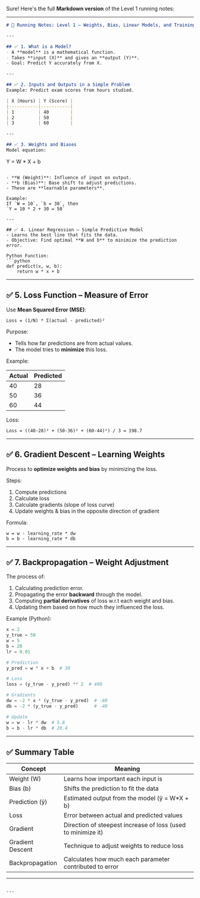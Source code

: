 Sure! Here's the full **Markdown version** of the Level 1 running notes:

---

```markdown
# 📝 Running Notes: Level 1 – Weights, Bias, Linear Models, and Training Basics

---

## ✅ 1. What is a Model?
- A **model** is a mathematical function.
- Takes **input (X)** and gives an **output (Y)**.
- Goal: Predict Y accurately from X.

---

## ✅ 2. Inputs and Outputs in a Simple Problem
Example: Predict exam scores from hours studied.

| X (Hours) | Y (Score) |
|-----------|-----------|
| 1         | 40        |
| 2         | 50        |
| 3         | 60        |

---

## ✅ 3. Weights and Biases
Model equation:

```
Y = W * X + b
```

- **W (Weight)**: Influence of input on output.
- **b (Bias)**: Base shift to adjust predictions.
- These are **learnable parameters**.

Example:  
If `W = 10`, `b = 30`, then  
`Y = 10 * 2 + 30 = 50`

---

## ✅ 4. Linear Regression – Simple Predictive Model
- Learns the best line that fits the data.
- Objective: Find optimal **W and b** to minimize the prediction error.

Python Function:
```python
def predict(x, w, b):
    return w * x + b
```

---

## ✅ 5. Loss Function – Measure of Error

Use **Mean Squared Error (MSE)**:
```
Loss = (1/N) * Σ(actual - predicted)²
```

Purpose:
- Tells how far predictions are from actual values.
- The model tries to **minimize** this loss.

Example:

| Actual | Predicted |
|--------|-----------|
| 40     | 28        |
| 50     | 36        |
| 60     | 44        |

Loss:
```
Loss = ((40-28)² + (50-36)² + (60-44)²) / 3 = 198.7
```

---

## ✅ 6. Gradient Descent – Learning Weights

Process to **optimize weights and bias** by minimizing the loss.

Steps:
1. Compute predictions
2. Calculate loss
3. Calculate gradients (slope of loss curve)
4. Update weights & bias in the opposite direction of gradient

Formula:
```
w = w - learning_rate * dw
b = b - learning_rate * db
```

---

## ✅ 7. Backpropagation – Weight Adjustment

The process of:
1. Calculating prediction error.
2. Propagating the error **backward** through the model.
3. Computing **partial derivatives** of loss w.r.t each weight and bias.
4. Updating them based on how much they influenced the loss.

Example (Python):
```python
x = 2
y_true = 50
w = 5
b = 20
lr = 0.01

# Prediction
y_pred = w * x + b  # 30

# Loss
loss = (y_true - y_pred) ** 2  # 400

# Gradients
dw = -2 * x * (y_true - y_pred)  # -80
db = -2 * (y_true - y_pred)      # -40

# Update
w = w - lr * dw  # 5.8
b = b - lr * db  # 20.4
```

---

## ✅ Summary Table

| Concept           | Meaning                                                                 |
|------------------|-------------------------------------------------------------------------|
| Weight (W)        | Learns how important each input is                                      |
| Bias (b)          | Shifts the prediction to fit the data                                   |
| Prediction (ŷ)    | Estimated output from the model (ŷ = W*X + b)                           |
| Loss              | Error between actual and predicted values                               |
| Gradient          | Direction of steepest increase of loss (used to minimize it)            |
| Gradient Descent  | Technique to adjust weights to reduce loss                              |
| Backpropagation   | Calculates how much each parameter contributed to error                 |

---
```

---
